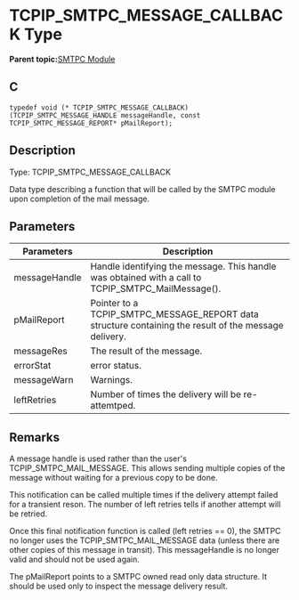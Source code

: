 # TCPIP\_SMTPC\_MESSAGE\_CALLBACK Type

**Parent topic:**[SMTPC Module](GUID-1477C704-4A26-476C-8E70-7514FAF123F4.md)

## C

```
typedef void (* TCPIP_SMTPC_MESSAGE_CALLBACK)(TCPIP_SMTPC_MESSAGE_HANDLE messageHandle, const TCPIP_SMTPC_MESSAGE_REPORT* pMailReport);
```

## Description

Type: TCPIP\_SMTPC\_MESSAGE\_CALLBACK

Data type describing a function that will be called by the SMTPC module upon completion of the mail message.

## Parameters

|Parameters|Description|
|----------|-----------|
|messageHandle|Handle identifying the message. This handle was obtained with a call to TCPIP\_SMTPC\_MailMessage\(\).|
|pMailReport|Pointer to a TCPIP\_SMTPC\_MESSAGE\_REPORT data structure containing the result of the message delivery.|
|messageRes|The result of the message.|
|errorStat|error status.|
|messageWarn|Warnings.|
|leftRetries|Number of times the delivery will be re-attemtped.|

## Remarks

A message handle is used rather than the user's TCPIP\_SMTPC\_MAIL\_MESSAGE. This allows sending multiple copies of the message without waiting for a previous copy to be done.

This notification can be called multiple times if the delivery attempt failed for a transient reson. The number of left retries tells if another attempt will be retried.

Once this final notification function is called \(left retries == 0\), the SMTPC no longer uses the TCPIP\_SMTPC\_MAIL\_MESSAGE data \(unless there are other copies of this message in transit\). This messageHandle is no longer valid and should not be used again.

The pMailReport points to a SMTPC owned read only data structure. It should be used only to inspect the message delivery result.

